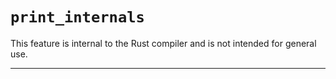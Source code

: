 # `print_internals`

This feature is internal to the Rust compiler and is not intended for general use.

------------------------
